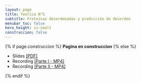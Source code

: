 ```yaml
---
layout: page
title: Teórica N°5
subtitle: Proteínas desordenadas y predicción de desorden
menubar_toc: false
hero_height: is-small
construccion: false
---
```


{% if page.construccion %}
**Pagina en construccion**
{% else %}

- Slides [[PDF]](https://drive.google.com/file/d/1pHriaGoy4vvyzFmn-7yxjVq3i-tyHCMw/view?usp=sharing)
- Recording [[Parte I - MP4]](https://drive.google.com/file/d/1RtXqiY-YOPVgEGYjgdq7SG2e68LCIgC-/view?usp=sharing)
- Recording [[Parte II - MP4]](https://drive.google.com/file/d/1qtLrwtradfsqBPVDC55f0a_411ekBPqg/view?usp=sharing)

<!--
<iframe src="https://drive.google.com/file/d/18njeGvEddr9mcPBKF69ckBQCaSVipKo5/preview" width="800" height="440"></iframe> 
-->
{% endif %}
